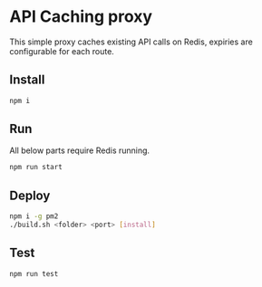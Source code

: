 # API Caching proxy

This simple proxy caches existing API calls on Redis, expiries are configurable for each route.

## Install

```bash
npm i
```

## Run

All below parts require Redis running.

```bash
npm run start
```

## Deploy

```bash
npm i -g pm2
./build.sh <folder> <port> [install]
```

## Test

```bash
npm run test
```
